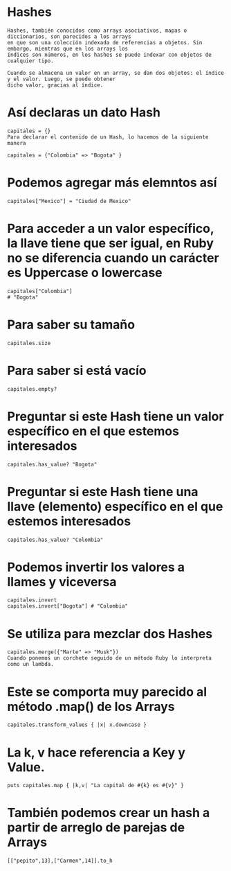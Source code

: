 # Hashes

    Hashes, también conocidos como arrays asociativos, mapas o diccionarios, son parecidos a los arrays
    en que son una colección indexada de referencias a objetos. Sin embargo, mientras que en los arrays los
    índices son números, en los hashes se puede indexar con objetos de cualquier tipo.

    Cuando se almacena un valor en un array, se dan dos objetos: el índice y el valor. Luego, se puede obtener
    dicho valor, gracias al índice.

# Así declaras un dato Hash

    capitales = {}
    Para declarar el contenido de un Hash, lo hacemos de la siguiente manera

    capitales = {"Colombia" => "Bogota" }

# Podemos agregar más elemntos así

    capitales["Mexico"] = "Ciudad de Mexico"

# Para acceder a un valor específico, la llave tiene que ser igual, en Ruby no se diferencia cuando un carácter es Uppercase o lowercase

    capitales["Colombia"]
    # "Bogota"

# Para saber su tamaño

    capitales.size

# Para saber si está vacío

    capitales.empty?

# Preguntar si este Hash tiene un valor específico en el que estemos interesados

    capitales.has_value? "Bogota"

# Preguntar si este Hash tiene una llave (elemento) específico en el que estemos interesados

    capitales.has_value? "Colombia"

# Podemos invertir los valores a llames y viceversa

    capitales.invert
    capitales.invert["Bogota"] # "Colombia"

# Se utiliza para mezclar dos Hashes

    capitales.merge({"Marte" => "Musk"})
    Cuando ponemos un corchete seguido de un método Ruby lo interpreta como un lambda.

# Este se comporta muy parecido al método .map() de los Arrays

    capitales.transform_values { |x| x.downcase }

# La k, v hace referencia a Key y Value.

    puts capitales.map { |k,v| "La capital de #{k} es #{v}" }

# También podemos crear un hash a partir de arreglo de parejas de Arrays

    [["pepito",13],["Carmen",14]].to_h